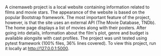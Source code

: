 
A cinemaweb project is a local website containing information related to films and movie stars. The appearance of the website is based on the popular Bootstrap framework. The most important feature of the project, however, is that the site uses an external API (The Movie Database, TNDb). The home page displays a list of movies along with their posters. After going into details, information about the film's plot, genre and budget is available alongsite with cast profiles. 
The project was unit tested using pytest framework (100% files, 36% lines covered). To view this project, run it locally at http://127.0.0.1:5000.